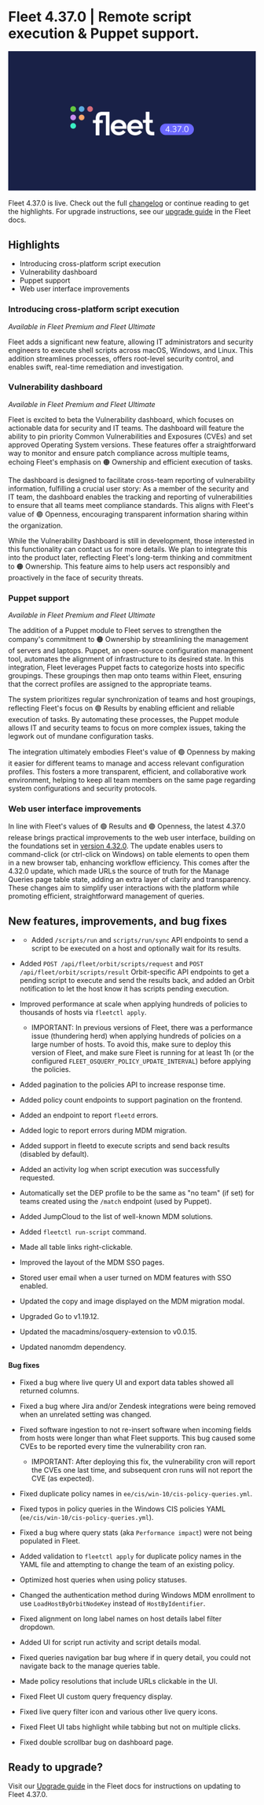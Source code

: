 # Fleet 4.37.0 | Remote script execution & Puppet support.

![Fleet 4.37.0](../website/assets/images/articles/fleet-4.37.0-1600x900@2x.png)

Fleet 4.37.0 is live. Check out the full [changelog](https://github.com/fleetdm/fleet/releases/tag/fleet-v4.33.0) or continue reading to get the highlights.
For upgrade instructions, see our [upgrade guide](https://fleetdm.com/docs/deploying/upgrading-fleet) in the Fleet docs.


## Highlights

* Introducing cross-platform script execution
* Vulnerability dashboard
* Puppet support
* Web user interface improvements

### Introducing cross-platform script execution

_Available in Fleet Premium and Fleet Ultimate_

Fleet adds a significant new feature, allowing IT administrators and security engineers to execute shell scripts across macOS, Windows, and Linux. This addition streamlines processes, offers root-level security control, and enables swift, real-time remediation and investigation. <!-- Learn more about Fleet's [cross-platform script execution](introducing-cross-platform-script-execution). -->


### Vulnerability dashboard

_Available in Fleet Premium and Fleet Ultimate_

Fleet is excited to beta the Vulnerability dashboard, which focuses on actionable data for security and IT teams. The dashboard will feature the ability to pin priority Common Vulnerabilities and Exposures (CVEs) and set approved Operating System versions. These features offer a straightforward way to monitor and ensure patch compliance across multiple teams, echoing Fleet's emphasis on 🟠 Ownership and efficient execution of tasks.

The dashboard is designed to facilitate cross-team reporting of vulnerability information, fulfilling a crucial user story: As a member of the security and IT team, the dashboard enables the tracking and reporting of vulnerabilities to ensure that all teams meet compliance standards. This aligns with Fleet's value of 🟣 Openness, encouraging transparent information sharing within the organization.

While the Vulnerability Dashboard is still in development, those interested in this functionality can contact us for more details. We plan to integrate this into the product later, reflecting Fleet's long-term thinking and commitment to 🟠 Ownership. This feature aims to help users act responsibly and proactively in the face of security threats.


### Puppet support

_Available in Fleet Premium and Fleet Ultimate_

The addition of a Puppet module to Fleet serves to strengthen the company's commitment to 🟠 Ownership by streamlining the management of servers and laptops. Puppet, an open-source configuration management tool, automates the alignment of infrastructure to its desired state. In this integration, Fleet leverages Puppet facts to categorize hosts into specific groupings. These groupings then map onto teams within Fleet, ensuring that the correct profiles are assigned to the appropriate teams. 

The system prioritizes regular synchronization of teams and host groupings, reflecting Fleet's focus on 🟢 Results by enabling efficient and reliable execution of tasks. By automating these processes, the Puppet module allows IT and security teams to focus on more complex issues, taking the legwork out of mundane configuration tasks.

The integration ultimately embodies Fleet's value of 🟣 Openness by making it easier for different teams to manage and access relevant configuration profiles. This fosters a more transparent, efficient, and collaborative work environment, helping to keep all team members on the same page regarding system configurations and security protocols.


### Web user interface improvements

In line with Fleet's values of 🟢 Results and 🟣 Openness, the latest 4.37.0 release brings practical improvements to the web user interface, building on the foundations set in [version 4.32.0](https://fleetdm.com/releases/fleet-4.32.0). The update enables users to command-click (or ctrl-click on Windows) on table elements to open them in a new browser tab, enhancing workflow efficiency. This comes after the 4.32.0 update, which made URLs the source of truth for the Manage Queries page table state, adding an extra layer of clarity and transparency. These changes aim to simplify user interactions with the platform while promoting efficient, straightforward management of queries.


## New features, improvements, and bug fixes

* * Added `/scripts/run` and `scripts/run/sync` API endpoints to send a script to be executed on a host and optionally wait for its results.

* Added `POST /api/fleet/orbit/scripts/request` and `POST /api/fleet/orbit/scripts/result` Orbit-specific API endpoints to get a pending script to execute and send the results back, and added an Orbit notification to let the host know it has scripts pending execution.

* Improved performance at scale when applying hundreds of policies to thousands of hosts via `fleetctl apply`.
  - IMPORTANT: In previous versions of Fleet, there was a performance issue (thundering herd) when applying hundreds of policies on a large number of hosts. To avoid this, make sure to deploy this version of Fleet, and make sure Fleet is running for at least 1h (or the configured `FLEET_OSQUERY_POLICY_UPDATE_INTERVAL`) before applying the policies.

* Added pagination to the policies API to increase response time.

* Added policy count endpoints to support pagination on the frontend.

* Added an endpoint to report `fleetd` errors.

* Added logic to report errors during MDM migration.

* Added support in fleetd to execute scripts and send back results (disabled by default).

* Added an activity log when script execution was successfully requested.

* Automatically set the DEP profile to be the same as "no team" (if set) for teams created using the `/match` endpoint (used by Puppet).

* Added JumpCloud to the list of well-known MDM solutions.

* Added `fleetctl run-script` command.

* Made all table links right-clickable.

* Improved the layout of the MDM SSO pages.

* Stored user email when a user turned on MDM features with SSO enabled.

* Updated the copy and image displayed on the MDM migration modal.

* Upgraded Go to v1.19.12.

* Updated the macadmins/osquery-extension to v0.0.15.

* Updated nanomdm dependency.


#### Bug fixes


* Fixed a bug where live query UI and export data tables showed all returned columns.

* Fixed a bug where Jira and/or Zendesk integrations were being removed when an unrelated setting was changed.

* Fixed software ingestion to not re-insert software when incoming fields from hosts were longer than what Fleet supports. This bug caused some CVEs to be reported every time the vulnerability cron ran.
  - IMPORTANT: After deploying this fix, the vulnerability cron will report the CVEs one last time, and subsequent cron runs will not report the CVE (as expected).

* Fixed duplicate policy names in `ee/cis/win-10/cis-policy-queries.yml`.

* Fixed typos in policy queries in the Windows CIS policies YAML (`ee/cis/win-10/cis-policy-queries.yml`).

* Fixed a bug where query stats (aka `Performance impact`) were not being populated in Fleet.

* Added validation to `fleetctl apply` for duplicate policy names in the YAML file and attempting to change the team of an existing policy.

* Optimized host queries when using policy statuses.

* Changed the authentication method during Windows MDM enrollment to use `LoadHostByOrbitNodeKey` instead of `HostByIdentifier`.

* Fixed alignment on long label names on host details label filter dropdown.

* Added UI for script run activity and script details modal.

* Fixed queries navigation bar bug where if in query detail, you could not navigate back to the manage queries table.

* Made policy resolutions that include URLs clickable in the UI.

* Fixed Fleet UI custom query frequency display.

* Fixed live query filter icon and various other live query icons.

* Fixed Fleet UI tabs highlight while tabbing but not on multiple clicks.

* Fixed double scrollbar bug on dashboard page.


## Ready to upgrade?

Visit our [Upgrade guide](https://fleetdm.com/docs/deploying/upgrading-fleet) in the Fleet docs for instructions on updating to Fleet 4.37.0.

<meta name="category" value="releases">
<meta name="authorFullName" value="JD Strong">
<meta name="authorGitHubUsername" value="spokanemac">
<meta name="publishedOn" value="2023-09-07">
<meta name="articleTitle" value="Fleet 4.37.0 | Remote script execution & Puppet support.">
<meta name="articleImageUrl" value="../website/assets/images/articles/fleet-4.37.0-1600x900@2x.png">
